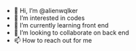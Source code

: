 - 👋 Hi, I’m @alienwqlker
- 👀 I’m interested in codes
- 🌱 I’m currently learning front end 
- 💞️ I’m looking to collaborate on back end 
- 📫 How to reach out for me

<!---
alienwqlker/alienwqlker is a ✨ special ✨ repository because its `README.md` (this file) appears on your GitHub profile.
You can click the Preview link to take a look at your changes.
--->
